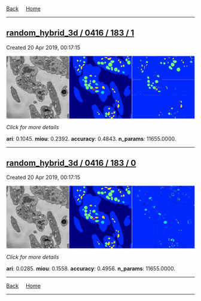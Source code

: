 
[Back](..)&nbsp;&nbsp;&nbsp;&nbsp;&nbsp;[Home](https://leapmanlab.github.io/snapshots)

---

<div class="summary"><a href="1"><h2>random_hybrid_3d / 0416 / 183 / 1</h2></a><p>Created 20 Apr 2019, 00:17:15
</p><a href="1"><img src="1/media/summary.png" align="center"></a><p>
<i>Click for more details</i>
</p></div>

**ari**: 0.1045. **miou**: 0.2392. **accuracy**: 0.4843. **n_params**: 11655.0000. 

---

<div class="summary"><a href="0"><h2>random_hybrid_3d / 0416 / 183 / 0</h2></a><p>Created 20 Apr 2019, 00:17:15
</p><a href="0"><img src="0/media/summary.png" align="center"></a><p>
<i>Click for more details</i>
</p></div>

**ari**: 0.0285. **miou**: 0.1558. **accuracy**: 0.4956. **n_params**: 11655.0000. 

---

[Back](..)&nbsp;&nbsp;&nbsp;&nbsp;&nbsp;[Home](https://leapmanlab.github.io/snapshots)

---